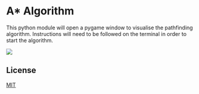 # A* Algorithm

This python module will open a pygame window to visualise the pathfinding algorithm. Instructions will need to be followed on the terminal in order to start the algorithm.

![](https://raw.githubusercontent.com/ashrichter/master/.github/logo.png)

## License
[MIT](https://choosealicense.com/licenses/mit/)

